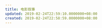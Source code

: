 ```yaml
---
title: 电影叙事
updated: 2019-02-24T22:59:10.0000000+08:00
created: 2019-02-24T22:58:59.0000000+08:00
---
```


